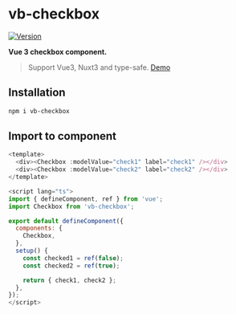 # vb-checkbox

<a href="https://www.npmjs.com/package/vb-checkbox"><img src="https://img.shields.io/npm/v/vb-checkbox.svg" alt="Version"></a>

**Vue 3 checkbox component.**

> Support Vue3, Nuxt3 and type-safe. [Demo](https://ehsan-shv.github.io/vb-checkbox/)

## Installation

```bash
npm i vb-checkbox
```

## Import to component

```js
<template>
  <div><Checkbox :modelValue="check1" label="check1" /></div>
  <div><Checkbox :modelValue="check2" label="check2" /></div>
</template>

<script lang="ts">
import { defineComponent, ref } from 'vue';
import Checkbox from 'vb-checkbox';

export default defineComponent({
  components: {
    Checkbox,
  },
  setup() {
    const checked1 = ref(false);
    const checked2 = ref(true);

    return { check1, check2 };
  },
});
</script>
```
